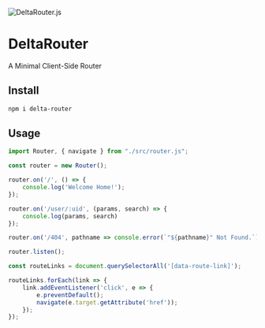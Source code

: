 ![DeltaRouter.js](https://github.com/rare-earth/DeltaRouter/raw/main/banner.png)
# DeltaRouter
A Minimal Client-Side Router

## Install
```bash
npm i delta-router
```

## Usage
```javascript
import Router, { navigate } from "./src/router.js";

const router = new Router();

router.on('/', () => {
    console.log('Welcome Home!');
});

router.on('/user/:uid', (params, search) => {
    console.log(params, search)
});

router.on('/404', pathname => console.error(`"${pathname}" Not Found.`));

router.listen();

const routeLinks = document.querySelectorAll('[data-route-link]');

routeLinks.forEach(link => {
    link.addEventListener('click', e => {
        e.preventDefault();
        navigate(e.target.getAttribute('href'));
    });
});
```
